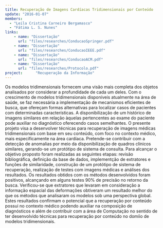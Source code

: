 ```yaml
---
title: Recuperação de Imagens Cardíacas Tridimensionais por Conteúdo
update: "2016-01-07"
members:
  - "Leila Cristina Carneiro Bergamasco"
  - "Fátima L. S. Nunes"
links:
    - name: "Dissertação"
      url: "files/researches/ConducaoSpringer.pdf"
    - name: "Dissertação"
      url: "files/researches/ConducaoIEEE.pdf"
    - name: "Dissertação"
      url: "files/researches/ConducaoACM.pdf"
    - name: "Dissertação"
      url: "files/researches/Protocolo.pdf"
project:      "Recuperação da Informação"
---
```

Os modelos tridimensionais fornecem uma visão mais completa dos objetos analisados por considerar a profundidade de cada um deles. Com o crescimento de modelos tridimensionais disponíveis atualmente na área de saúde, se faz necessária a implementação de mecanismos eficientes de busca, que ofereçam formas alternativas para localizar casos de pacientes com determinadas características. A disponibilização de um histórico de imagens similares em relação àquelas pertencentes ao exame do paciente pode auxiliar no diagnóstico oferecendo casos semelhantes. O presente projeto visa a desenvolver técnicas para recuperação de imagens médicas tridimensionais com base em seu
conteúdo, com foco no contexto médico, mais especificamente na área cardíaca.
Pretende-se contribuir com a detecção de anomalias por meio da disponibilização de quadros clínicos similares, gerando-se um protótipo de sistema de consulta. Para alcançar o objetivo proposto foram realizadas as seguintes etapas: revisão bibliográfica, definição da base de dados, implementção de extratores e funções de similaridade,
construção de um protótipo de sistema de recuperação, realização de testes com imagens médicas e análises dos resultados. Os resultados obtidos com os métodos desenvolvidos foram positivos, alcançando em alguns testes 90% de precisão no retorno da busca. Verificou-se que extratores que levaram em consideração a informação espacial das deformações obtiveram um resultado melhor do que os métodos que analisaram os modelos sob uma perspectiva global. Estes resultados confirmam o potencial que a recuperação por conteúdo possui no contexto médico podendo auxiliar na composição de diagnósticos e além de contribuir com a área de Computação no sentido de ter desenvolvido técnicas para recuperação por conteúdo no domíio de modelos tridimensionais.

